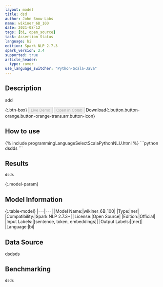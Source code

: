 ```yaml
---
layout: model
title: dsd
author: John Snow Labs
name: wikiner_6B_100
date: 2021-08-12
tags: [bi, open_source]
task: Assertion Status
language: bi
edition: Spark NLP 2.7.3
spark_version: 2.4
supported: true
article_header:
  type: cover
use_language_switcher: "Python-Scala-Java"
---
```


## Description

sdd

{:.btn-box}
<button class="button button-orange" disabled>Live Demo</button>
<button class="button button-orange" disabled>Open in Colab</button>
[Download](https://s3.amazonaws.com/undefined/public/models/wikiner_6B_100_bi_2.7.3_2.4_1628755423478.zip){:.button.button-orange.button-orange-trans.arr.button-icon}

## How to use



<div class="tabs-box" markdown="1">
{% include programmingLanguageSelectScalaPythonNLU.html %}
```python
dsdds
```

</div>

## Results

```bash
dsds
```

{:.model-param}
## Model Information

{:.table-model}
|---|---|
|Model Name:|wikiner_6B_100|
|Type:|ner|
|Compatibility:|Spark NLP 2.7.3+|
|License:|Open Source|
|Edition:|Official|
|Input Labels:|[sentence, token, embeddings]|
|Output Labels:|[ner]|
|Language:|bi|

## Data Source

dsdsds

## Benchmarking

```bash
dsds
```